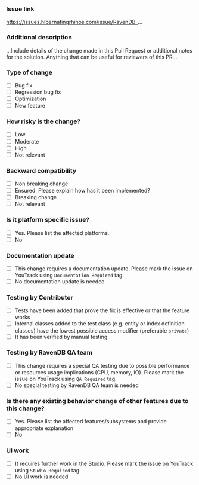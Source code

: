 ### Issue link

https://issues.hibernatingrhinos.com/issue/RavenDB-...

### Additional description

...Include details of the change made in this Pull Request or additional notes for the solution. Anything that can be useful for reviewers of this PR...

### Type of change

- [ ] Bug fix
- [ ] Regression bug fix
- [ ] Optimization
- [ ] New feature

### How risky is the change?

- [ ] Low 
- [ ] Moderate 
- [ ] High
- [ ] Not relevant

### Backward compatibility

- [ ] Non breaking change
- [ ] Ensured. Please explain how has it been implemented?
- [ ] Breaking change
- [ ] Not relevant

### Is it platform specific issue?

- [ ] Yes. Please list the affected platforms.
- [ ] No

### Documentation update

- [ ] This change requires a documentation update. Please mark the issue on YouTrack using `Documentation Required` tag.
- [ ] No documentation update is needed 

### Testing by Contributor

- [ ] Tests have been added that prove the fix is effective or that the feature works
- [ ] Internal classes added to the test class (e.g. entity or index definition classes) have the lowest possible access modifier (preferable `private`) 
- [ ] It has been verified by manual testing

### Testing by RavenDB QA team

- [ ] This change requires a special QA testing due to possible performance or resources usage implications (CPU, memory, IO). Please mark the issue on YouTrack using `QA Required` tag.
- [ ] No special testing by RavenDB QA team is needed

### Is there any existing behavior change of other features due to this change?

- [ ] Yes. Please list the affected features/subsystems and provide appropriate explanation
- [ ] No

### UI work

- [ ] It requires further work in the Studio. Please mark the issue on YouTrack using `Studio Required` tag.
- [ ] No UI work is needed
